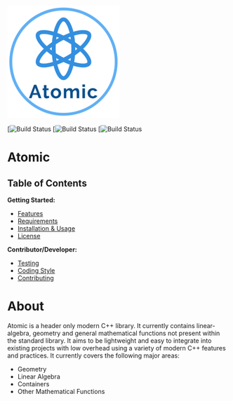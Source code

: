 ![GitHub Logo](https://github.com/james-d12/Atomic/blob/docs-maintenance/other/logo-256.png)

[![Build Status](https://github.com/james-d12/Atomic/actions/workflows/linux.yml/badge.svg)
[![Build Status](https://github.com/james-d12/Atomic/actions/workflows/windows.yml/badge.svg)
[![Build Status](https://github.com/james-d12/Atomic/actions/workflows/macintosh.yml/badge.svg)

# Atomic
## Table of Contents

**Getting Started:**
* [Features](https://github.com/james-d12/Atomic/wiki/Features)
* [Requirements](https://github.com/james-d12/Atomic/wiki/Requirements)
* [Installation & Usage](https://github.com/james-d12/Atomic/wiki/Installation-&-Usage)
* [License](https://github.com/james-d12/Atomic/wiki/License)

**Contributor/Developer:**
* [Testing](https://github.com/james-d12/Atomic/wiki/Testing)
* [Coding Style](https://github.com/james-d12/Atomic/wiki/Coding-Style)
* [Contributing](https://github.com/james-d12/Atomic/wiki/Contributing)

# **About**
Atomic is a header only modern C++ library. It currently contains linear-algebra, geometry and general mathematical functions not present within the standard library. It aims to be lightweight and easy to integrate into existing projects with low overhead using a variety of modern C++ features and practices. It currently covers the following major areas:

- Geometry
- Linear Algebra
- Containers
- Other Mathematical Functions
